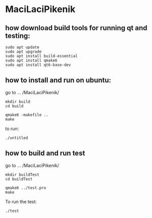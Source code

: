 # MaciLaciPikenik

## how download build tools for running qt and testing:
```
sudo apt update 
sudo apt upgrade
sudo apt install build-essential
sudo apt install qmake6
sudo apt install qt6-base-dev

```


## how to install and run on ubuntu:

go to ... /MaciLaciPikenik/
```
mkdir build
cd build

qmake6 -makefile ..
make
```

to run:

```
./untitled
```

## how to build and run test
go to ... /MaciLaciPikenik/
```
mkdir buildTest
cd buildTest
```
```
qmake6 ../test.pro
make
```

To run the test:
```
./test
```
